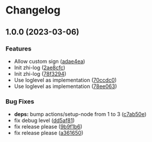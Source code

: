 # Changelog

## 1.0.0 (2023-03-06)


### Features

* Allow custom sign ([adae4ea](https://github.com/terwer/zhi-log/commit/adae4eac202a01f5b285a8497fbd41cce6eadfa3))
* Init zhi-log ([2ae8cfc](https://github.com/terwer/zhi-log/commit/2ae8cfc702ae62d926981b6e5bf8bf4ca099ef26))
* Init zhi-log ([78f3294](https://github.com/terwer/zhi-log/commit/78f329436817d26aae31cbd6d9087f26a362d540))
* Use loglevel as implementation ([70ccdc0](https://github.com/terwer/zhi-log/commit/70ccdc041a5a5d6290af7c4e05df0af2dc94cdd9))
* Use loglevel as implementation ([78ee063](https://github.com/terwer/zhi-log/commit/78ee0630336feaf9c0add1ae118a88f61add542e))


### Bug Fixes

* **deps:** bump actions/setup-node from 1 to 3 ([c7ab50e](https://github.com/terwer/zhi-log/commit/c7ab50e057ddea1ef7a5a57c97c8eb6655544e93))
* fix debug level ([dd5af81](https://github.com/terwer/zhi-log/commit/dd5af817c9517809bbe7e9b72766f69f5bc05401))
* fix release please ([9b9f1b6](https://github.com/terwer/zhi-log/commit/9b9f1b6692dc5d41abd3f913e5adba5621d6a4fc))
* fix release please ([a361650](https://github.com/terwer/zhi-log/commit/a3616506fb780ab19cb1e95008e1d3e018a7bfa5))
